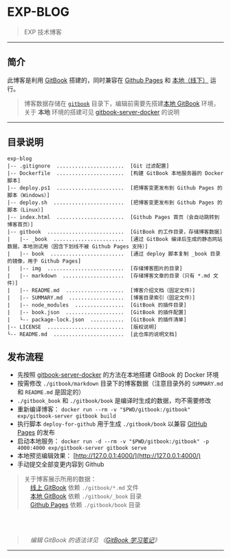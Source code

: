 # EXP-BLOG

> EXP 技术博客

------

## 简介

此博客是利用 [GitBook](https://docs.gitbook.com/) 搭建的，同时兼容在 [Github Pages](https://lyy289065406.github.io/exp-blog/index.html) 和 [本地（线下）](http://127.0.0.1:4000/) 运行。

> 博客数据存储在 [`gitbook`](https://github.com/lyy289065406/exp-blog/tree/master/gitbook) 目录下，编辑前需要先搭建[本地 GitBook](http://127.0.0.1:4000/) 环境，关于 **本地** 环境的搭建可见 [gitbook-server-docker](https://github.com/lyy289065406/gitbook-server-docker) 的说明


------

## 目录说明

```
exp-blog
|-- .gitignore  ......................  [Git 过滤配置]
|-- Dockerfile  ......................  [构建 GitBook 本地服务器的 Docker 脚本]
|-- deploy.ps1  ......................  [把博客变更发布到 Github Pages 的脚本（Windows）]
|-- deploy.sh  .......................  [把博客变更发布到 Github Pages 的脚本（Linux）]
|-- index.html  ......................  [Github Pages 首页（会自动跳转到博客首页）]
|-- gitbook  .........................  [GitBook 的工作目录，存储博客数据]
|   |-- _book  .......................  [通过 GitBook 编译后生成的静态网站数据，本地测试用（因含下划线不被 Github Pages 支持）]
|   |-- book  ........................  [通过 deploy 脚本复制 _book 目录的镜像，用于 Github Pages]
|   |-- img  .........................  [存储博客图片的目录]
|   |-- markdown  ....................  [存储博客文章的目录（只有 *.md 文件）]
|   |-- README.md  ...................  [博客介绍文档（固定文件）]
|   |-- SUMMARY.md  ..................  [博客目录索引（固定文件）]
|   |-- node_modules  ................  [GitBook 的插件目录]
|   |-- book.json  ...................  [GitBook 的插件配置]
|   └-- package-lock.json  ...........  [GitBook 的插件清单]
|-- LICENSE  .........................  [版权说明]
└-- README.md  .......................  [此仓库的说明文档]

```


## 发布流程

- 先按照 [gitbook-server-docker](https://github.com/lyy289065406/gitbook-server-docker) 的方法在本地搭建 GitBook 的 Docker 环境
- 按需修改 `./gitbook/markdown` 目录下的博客数据（注意目录外的 `SUMMARY.md` 和 `README.md` 是固定的）
- `./gitbook_book` 和 `./gitbook/book` 是编译时生成的数据，均不需要修改
- 重新编译博客： `docker run --rm -v "$PWD/gitbook:/gitbook" exp/gitbook-server gitbook build`
- 执行脚本 `deploy-for-github` 用于生成 `./gitbook/book` 以兼容 [GitHub Pages](https://lyy289065406.github.io/exp-blog/index.html) 的发布
- 启动本地服务： `docker run -d --rm -v "$PWD/gitbook:/gitbook" -p 4000:4000 exp/gitbook-server gitbook serve`
- 本地预览编辑效果： [http://127.0.0.1:4000/](http://127.0.0.1:4000/)
- 手动提交全部变更内容到 Github


> 关于博客展示所用的数据：
<br/>　[线上 GitBook](https://exp-blog.gitbook.io/articles/) 依赖 `./gitbook/*.md` 文件
<br/>　[本地 GitBook](http://127.0.0.1:4000/) 依赖 `./gitbook/_book` 目录
<br/>　[Github Pages](https://lyy289065406.github.io/exp-blog/index.html) 依赖 `./gitbook/book` 目录

<br/>
<br/>

>　*编辑 GitBook 的语法详见 《[GitBook 学习笔记](https://yangjh.oschina.io/gitbook/)》*

------
